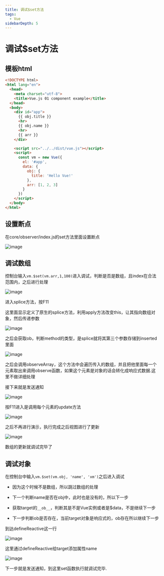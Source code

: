```yaml
---
title: 调试$set方法
tags:
  - Vue
sidebarDepth: 5
---
```

# 调试$set方法
## 模板html

```html
<!DOCTYPE html>
<html lang="en">
  <head>
    <meta charset="utf-8">
    <title>Vue.js 01 component example</title>
  </head>
  <body>
    <div id="app">
      {{ obj.title }}
      <hr>
      {{ obj.name }}
      <hr>
      {{ arr }}
    </div>

    <script src="../../dist/vue.js"></script>
    <script>
      const vm = new Vue({
        el: '#app',
        data: {
          obj: {
            title: 'Hello Vue!'
          },
          arr: [1, 2, 3]
        }
      })
    </script>
  </body>
</html>
```

## 设置断点

在core/observer/index.js的set方法里面设置断点

![image](/assets/images/vue/vue-source-code/vue-setdebug.png)

## 调试数组

控制台输入`vm.$set(vm.arr,1,100)`进入调试，判断是否是数组，且index在合法范围内，之后进行处理

![image](/assets/images/vue/vue-source-code/vue-setdebug1.png)

进入splice方法，按F11

这里面显示定义了原生的splice方法，利用apply方法改变this，让其指向数组对象，然后传递参数

![image](/assets/images/vue/vue-source-code/vue-setdebug2.png)

之后会获取ob，判断method的类型，是splice就将其第三个参数存储到inserted里面

![image](/assets/images/vue/vue-source-code/vue-setdebug3.png)

之后会调用observeArray，这个方法中会遍历传入的数组，并且把他里面每一个元素取出来调用observe函数，如果这个元素是对象的话会转化成响应式数据.这里不做详细处理

接下来就是发送通知

![image](/assets/images/vue/vue-source-code/vue-setdebug4.png)

按F11进入是调用每个元素的update方法

![image](/assets/images/vue/vue-source-code/vue-setdebug5.png)

之后不再进行演示，执行完成之后视图进行了更新

![image](/assets/images/vue/vue-source-code/vue-setdebug6.png)

数组的更新就调试完毕了

## 调试对象

在控制台中输入`vm.$set(vm.obj, 'name', 'xm')`之后进入调试

- 因为这个时候不是数组，所以跳过数组的处理

- 下一个判断name是否在obj中，此时也是没有的，所以下一步

- 获取target的`__ob__`，判断其是不是Vue实例或者是$data，不是继续下一步

- 下一步判断ob是否存在，当前target对象是响应式的，ob存在所以继续下一步

到达defineReactive这一行

![image](/assets/images/vue/vue-source-code/vue-setdebug7.png)

这里通过defineReactive给target添加属性name

![image](/assets/images/vue/vue-source-code/vue-setdebug8.png)

下一步就是发送通知，到这里set函数执行就调试完毕.
